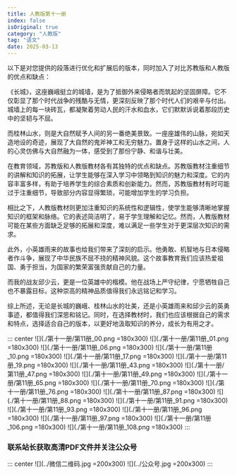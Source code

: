 ```yaml
---
title: 人教版第十一册
index: false
isOriginal: true
category: "人教版"
tag: "语文"
date: 2025-03-13
---
```

以下是对您提供的段落进行优化和扩展后的版本，同时加入了对比苏教版和人教版的优点和缺点：

《长城》，这座巍峨挺立的城墙，是为了抵御外来侵略者而筑起的坚固屏障。它不仅彰显了那个时代战争的残酷与无情，更深刻反映了那个时代人们的艰辛与付出。城墙上的每一块砖瓦，都凝聚着劳动人民的汗水和血水，它们默默诉说着那段历史中的坚韧与不屈。

而桂林山水，则是大自然赋予人间的另一番绝美景致。一座座雄伟的山脉，宛如天造地设的奇迹，展现了大自然的鬼斧神工和无穷魅力。置身于这样的山水之间，人的心灵仿佛与大自然融为一体，感受到了那份宁静、和谐与壮美。

在教育领域，苏教版和人教版教材各有其独特的优点和缺点。苏教版教材注重细节的讲解和知识的拓展，让学生能够在深入学习中领略到知识的魅力和深度。它的内容丰富多样，有助于培养学生的综合素质和创新能力。然而，苏教版教材有时可能过于注重细节，导致部分内容显得繁琐，可能增加学生的学习负担。

相比之下，人教版教材则更加注重知识的系统性和逻辑性，使学生能够清晰地掌握知识的框架和脉络。它的表述简洁明了，易于学生理解和记忆。然而，人教版教材可能在某些方面缺乏足够的拓展和深度，难以满足一些学生对于更深层次知识的需求。

此外，小英雄雨来的故事也给我们带来了深刻的启示。他勇敢、机智地与日本侵略者作斗争，展现了中华民族不屈不挠的精神风貌。这个故事教育我们应该热爱祖国、勇于担当，为国家的繁荣富强贡献自己的力量。

而我的战友邱少云，更是一位英雄中的楷模。他在战场上严守纪律，宁愿牺牲自己也不暴露目标，这种崇高的精神品质值得我们永远铭记和学习。

综上所述，无论是长城的巍峨、桂林山水的壮美，还是小英雄雨来和邱少云的英勇事迹，都值得我们深思和铭记。同时，在选择教材时，我们也应该根据自己的需求和特点，选择适合自己的版本，以更好地汲取知识的养分，成长为有用之才。


::: center
![](./第十一册/第11册_00.png =180x300)
![](./第十一册/第11册_01.png =180x300)
![](./第十一册/第11册_06.png =180x300)
![](./第十一册/第11册_10.png =180x300)
![](./第十一册/第11册_17.png =180x300)
![](./第十一册/第11册_19.png =180x300)
![](./第十一册/第11册_43.png =180x300)
![](./第十一册/第11册_47.png =180x300)
![](./第十一册/第11册_49.png =180x300)
![](./第十一册/第11册_65.png =180x300)
![](./第十一册/第11册_70.png =180x300)
![](./第十一册/第11册_76.png =180x300)
![](./第十一册/第11册_87.png =180x300)
![](./第十一册/第11册_88.png =180x300)
![](./第十一册/第11册_91.png =180x300)
![](./第十一册/第11册_93.png =180x300)
![](./第十一册/第11册_96.png =180x300)
![](./第十一册/第11册_97.png =180x300)
![](./第十一册/第11册_106.png =180x300)
![](./第十一册/第11册_108.png =180x300)
:::

### 联系站长获取高清PDF文件并关注公众号
::: center
![](../微信二维码.jpg =200x300)
![](../公众号.jpg =200x300)
:::
